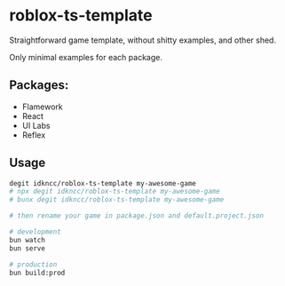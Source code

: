 # roblox-ts-template

Straightforward game template, without shitty examples, and other shed.

Only minimal examples for each package.

## Packages:

- Flamework
- React
- UI Labs
- Reflex

## Usage

```bash
degit idkncc/roblox-ts-template my-awesome-game
# npx degit idkncc/roblox-ts-template my-awesome-game
# bunx degit idkncc/roblox-ts-template my-awesome-game

# then rename your game in package.json and default.project.json

# development
bun watch
bun serve

# production
bun build:prod
```
